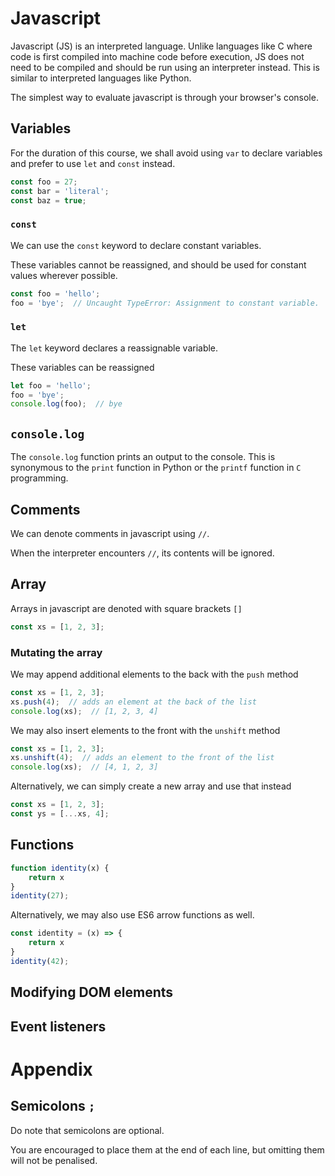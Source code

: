 # Javascript

Javascript (JS) is an interpreted language. Unlike languages like C where code is first compiled into machine code before execution, JS does not need to be compiled and should be run using an interpreter instead. This is similar to interpreted languages like Python.

The simplest way to evaluate javascript is through your browser's console.

## Variables

For the duration of this course, we shall avoid using `var` to declare variables and prefer to use `let` and `const` instead.

```js
const foo = 27;
const bar = 'literal';
const baz = true;
```

### `const`

We can use the `const` keyword to declare constant variables.

These variables cannot be reassigned, and should be used for constant values wherever possible.

```js
const foo = 'hello';
foo = 'bye';  // Uncaught TypeError: Assignment to constant variable.
```

### `let`

The `let` keyword declares a reassignable variable.

These variables can be reassigned

```js
let foo = 'hello';
foo = 'bye';
console.log(foo);  // bye
```

## `console.log`

The `console.log` function prints an output to the console. This is synonymous to the `print` function in Python or the `printf` function in `C` programming.

## Comments

We can denote comments in javascript using `//`.

When the interpreter encounters `//`, its contents will be ignored.

## Array

Arrays in javascript are denoted with square brackets `[]`

```js
const xs = [1, 2, 3];
```

### Mutating the array

We may append additional elements to the back with the `push` method

```js
const xs = [1, 2, 3];
xs.push(4);  // adds an element at the back of the list
console.log(xs);  // [1, 2, 3, 4]
```

We may also insert elements to the front with the `unshift` method

```js
const xs = [1, 2, 3];
xs.unshift(4);  // adds an element to the front of the list
console.log(xs);  // [4, 1, 2, 3]
```

Alternatively, we can simply create a new array and use that instead

```js
const xs = [1, 2, 3];
const ys = [...xs, 4];
```

## Functions

```js
function identity(x) {
    return x
}
identity(27);
```

Alternatively, we may also use ES6 arrow functions as well.

```js
const identity = (x) => {
    return x
}
identity(42);
```

## Modifying DOM elements

## Event listeners



# Appendix

## Semicolons `;`

Do note that semicolons are optional.

You are encouraged to place them at the end of each line, but omitting them will not be penalised.
